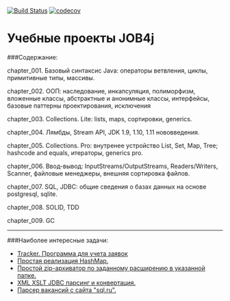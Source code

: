 [![Build Status](https://travis-ci.org/Madrabit/job4j.svg?branch=master)](https://travis-ci.org/Madrabit/job4j)
[![codecov](https://codecov.io/gh/Madrabit/job4j/branch/master/graph/badge.svg)](https://codecov.io/gh/Madrabit/job4j)

# Учебные проекты JOB4j

###Содержание:

chapter_001. Базовый синтаксис Java: операторы ветвления, циклы, примитивные типы, массивы.

chapter_002. ООП: наследование, инкапсуляция, полиморфизм, вложенные классы, абстрактные и анонимные классы, интерфейсы, базовые паттерны проектирования, исключения

chapter_003. Collections. Lite: lists, maps, сортировки, generics.

chapter_004. Лямбды, Stream API, JDK 1.9, 1.10, 1.11 нововведения.

chapter_005. Collections. Pro: внутренее устройство List, Set, Map, Tree; hashcode and equals, итераторы, generics pro.

chapter_006. Ввод-вывод: InputStreams/OutputStreams, Readers/Writers, Scanner, файловые менеджеры, внешняя сортировка файлов.

chapter_007. SQL, JDBC: общие сведения о базах данных на основе postgresql, sqlite.

chapter_008. SOLID, TDD

chapter_009. GC

***
###Наиболее интересные задачи:
+ [Tracker. Программа для учета заявок](https://github.com/Madrabit/job4j/tree/master/chapter_002/src/main/java/ru/job4j/tracker)
+ [Простая реализация HashMap.](https://github.com/Madrabit/job4j/tree/master/chapter_005/src/main/java/ru/job4j/map)
+ [Простой zip-архиватор по заданному расширению в указанной папке.](https://github.com/Madrabit/job4j/blob/master/chapter_006/src/main/java/ru/job4j/io/Zip.java)
+ [XML XSLT JDBC парсинг и конвертация.](https://github.com/Madrabit/job4j/tree/master/chapter_007/src/main/java/ru/job4j/magnit)
+ [Парсер вакансий с сайта "sql.ru".](https://github.com/Madrabit/job4j/tree/master/chapter_007/src/main/java/ru/job4j/parser)
